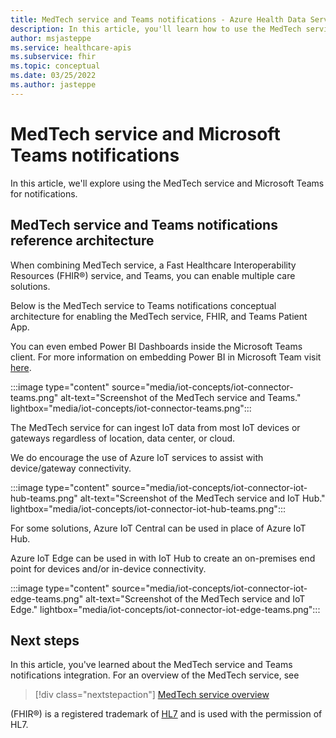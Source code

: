 ```yaml
---
title: MedTech service and Teams notifications - Azure Health Data Services
description: In this article, you'll learn how to use the MedTech service and Teams notifications
author: msjasteppe
ms.service: healthcare-apis
ms.subservice: fhir
ms.topic: conceptual
ms.date: 03/25/2022
ms.author: jasteppe
---
```


# MedTech service and Microsoft Teams notifications

In this article, we'll explore using the MedTech service and Microsoft Teams for notifications.

## MedTech service and Teams notifications reference architecture

When combining MedTech service, a Fast Healthcare Interoperability Resources (FHIR&#174;) service, and Teams, you can enable multiple care solutions.

Below is the MedTech service to Teams notifications conceptual architecture for enabling the MedTech service, FHIR, and Teams Patient App.

You can even embed Power BI Dashboards inside the Microsoft Teams client. For more information on embedding Power BI in Microsoft Team visit [here](/power-bi/collaborate-share/service-embed-report-microsoft-teams).

:::image type="content" source="media/iot-concepts/iot-connector-teams.png" alt-text="Screenshot of the MedTech service and Teams." lightbox="media/iot-concepts/iot-connector-teams.png":::

The MedTech service for can ingest IoT data from most IoT devices or gateways regardless of location, data center, or cloud.

We do encourage the use of Azure IoT services to assist with device/gateway connectivity.

:::image type="content" source="media/iot-concepts/iot-connector-iot-hub-teams.png" alt-text="Screenshot of the MedTech service and IoT Hub." lightbox="media/iot-concepts/iot-connector-iot-hub-teams.png":::

For some solutions, Azure IoT Central can be used in place of Azure IoT Hub.

Azure IoT Edge can be used in with IoT Hub to create an on-premises end point for devices and/or in-device connectivity.

:::image type="content" source="media/iot-concepts/iot-connector-iot-edge-teams.png" alt-text="Screenshot of the MedTech service and IoT Edge." lightbox="media/iot-concepts/iot-connector-iot-edge-teams.png":::

## Next steps

In this article, you've learned about the MedTech service and Teams notifications integration. For an overview of the MedTech service, see

>[!div class="nextstepaction"]
>[MedTech service overview](iot-connector-overview.md)

(FHIR&#174;) is a registered trademark of [HL7](https://hl7.org/fhir/) and is used with the permission of HL7.
